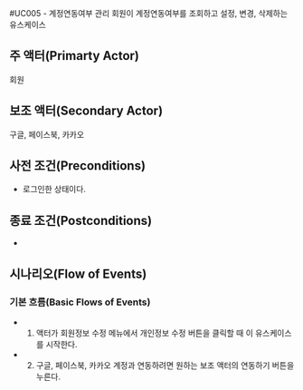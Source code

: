 #UC005 - 계정연동여부 관리
회원이 계정연동여부를 조회하고 설정, 변경, 삭제하는 유스케이스

## 주 액터(Primarty Actor)
회원

## 보조 액터(Secondary Actor)
구글, 페이스북, 카카오

## 사전 조건(Preconditions)
- 로그인한 상태이다.

## 종료 조건(Postconditions)
- 

## 시나리오(Flow of Events)

### 기본 흐름(Basic Flows of Events)
- 1. 액터가 회원정보 수정 메뉴에서 개인정보 수정 버튼을 클릭할 때 이 유스케이스를 시작한다.
- 2. 구글, 페이스북, 카카오 계정과 연동하려면 원하는 보조 액터의 연동하기 버튼을 누른다.




